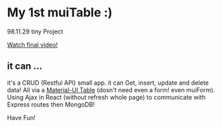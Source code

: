 # My 1st muiTable :)
98.11.29   tiny Project

[Watch final video!](https://archive.org/details/my1stmuiTable)

## it can ...
it's a CRUD (Restful API) small app. it can Get, insert, update and delete data!
All via a [Material-UI Table](https://material-table.com) (dosn't need even a form! even muiForm).
Using Ajax in React (without refresh whole page)
to communicate with Express routes then MongoDB!

Have Fun!
